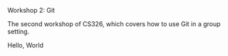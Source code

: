 Workshop 2: Git

The second workshop of CS326, which covers how to use Git in a group setting.

Hello, World
